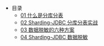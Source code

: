 * 目录
    * [01 什么是分库分表](ShardingSphere/01-分库分表.md)
    * [02 Sharding-JDBC 分库分表实战](ShardingSphere/02-Sharding-JDBC分库分表.md)
    * [03 数据脱敏的六种方案](ShardingSphere/04-数据脱敏6种方案.md)
    * [04 Sharding-JDBC 数据脱敏](ShardingSphere/04-Sharding-JDBC数据脱敏.md)


